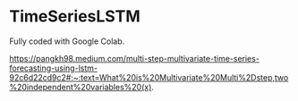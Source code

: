 # TimeSeriesLSTM
Fully coded with Google Colab.

https://pangkh98.medium.com/multi-step-multivariate-time-series-forecasting-using-lstm-92c6d22cd9c2#:~:text=What%20is%20Multivariate%20Multi%2Dstep,two%20independent%20variables%20(x).
